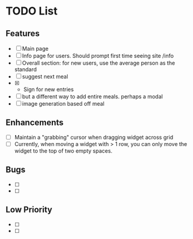 # TODO List

## Features

- [ ] Main page
- [ ] Info page for users. Should prompt first time seeing site /info
- [ ] Overall section: for new users, use the average person as the standard
- [ ] suggest next meal
- [x] - Sign for new entries
- [ ] but a different way to add entire meals. perhaps a modal
- [ ] image generation based off meal

## Enhancements

- [ ] Maintain a "grabbing" cursor when dragging widget across grid
- [ ] Currently, when moving a widget with > 1 row, you can only move the widget to the top of two empty spaces.

## Bugs

- [ ]
- [ ]

## Low Priority

- [ ]
- [ ]
